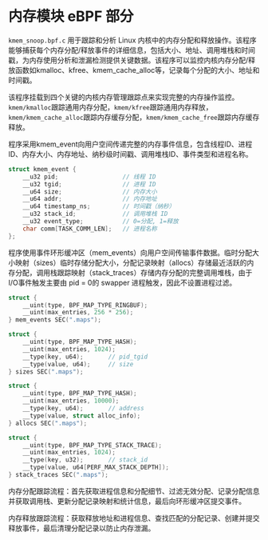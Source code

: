 # 内存模块 eBPF 部分

`kmem_snoop.bpf.c` 用于跟踪和分析 Linux 内核中的内存分配和释放操作。该程序能够捕获每个内存分配/释放事件的详细信息，包括大小、地址、调用堆栈和时间戳，为内存使用分析和泄漏检测提供关键数据。该程序可以监控内核内存分配/释放函数如kmalloc、kfree、kmem_cache_alloc等，记录每个分配的大小、地址和时间戳。

该程序挂载到四个关键的内核内存管理跟踪点来实现完整的内存操作监控。`kmem/kmalloc`跟踪通用内存分配，`kmem/kfree`跟踪通用内存释放，`kmem/kmem_cache_alloc`跟踪内存缓存分配，`kmem/kmem_cache_free`跟踪内存缓存释放。

程序采用kmem_event向用户空间传递完整的内存事件信息，包含线程ID、进程ID、内存大小、内存地址、纳秒级时间戳、调用堆栈ID、事件类型和进程名称。

```c
struct kmem_event {
    __u32 pid;                  // 线程 ID
    __u32 tgid;                 // 进程 ID
    __u64 size;                 // 内存大小
    __u64 addr;                 // 内存地址
    __u64 timestamp_ns;         // 时间戳（纳秒）
    __u32 stack_id;             // 调用堆栈 ID
    __u32 event_type;           // 0=分配, 1=释放
    char comm[TASK_COMM_LEN];   // 进程名称
};
```
程序使用事件环形缓冲区（mem_events）向用户空间传输事件数据。临时分配大小映射（sizes）临时存储分配大小，分配记录映射（allocs）存储最近活跃的内存分配，调用栈跟踪映射（stack_traces）存储内存分配的完整调用堆栈，由于I/O事件触发主要由 pid = 0的 swapper 进程触发，因此不设置进程过滤。
```c
struct {
    __uint(type, BPF_MAP_TYPE_RINGBUF);
    __uint(max_entries, 256 * 256);
} mem_events SEC(".maps");

struct {
    __uint(type, BPF_MAP_TYPE_HASH);
    __uint(max_entries, 1024);
    __type(key, u64);       // pid_tgid
    __type(value, u64);     // size
} sizes SEC(".maps");

struct {
    __uint(type, BPF_MAP_TYPE_HASH);
    __uint(max_entries, 10000);  
    __type(key, u64);       // address
    __type(value, struct alloc_info);
} allocs SEC(".maps");

struct {
    __uint(type, BPF_MAP_TYPE_STACK_TRACE);
    __uint(max_entries, 1024);
    __type(key, u32);       // stack_id
    __type(value, u64[PERF_MAX_STACK_DEPTH]);
} stack_traces SEC(".maps");
```

内存分配跟踪流程：首先获取进程信息和分配细节、过滤无效分配、记录分配信息并获取调用栈、更新分配记录映射和统计信息，最后向环形缓冲区提交事件。

内存释放跟踪流程：获取释放地址和进程信息、查找匹配的分配记录、创建并提交释放事件，最后清理分配记录以防止内存泄漏。
